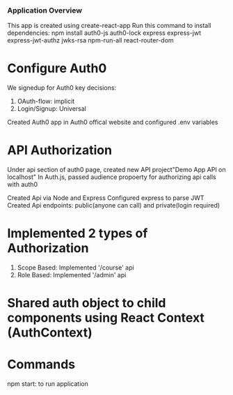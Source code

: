 ### Application Overview

This app is created using create-react-app
Run this command to install dependencies: npm install auth0-js auth0-lock express express-jwt express-jwt-authz jwks-rsa npm-run-all react-router-dom

# Configure Auth0

We signedup for Auth0
key decisions:

1.  OAuth-flow: implicit
2.  Login/Signup: Universal

Created Auth0 app in Auth0 offical website and configured .env variables

# API Authorization

Under api section of auth0 page, created new API project"Demo App API on localhost"
In Auth.js, passed audience propoerty for authorizing api calls with auth0

Created Api via Node and Express
Configured express to parse JWT
Created Api endpoints: public(anyone can call) and private(login required)

# Implemented 2 types of Authorization

1. Scope Based: Implemented '/course' api
2. Role Based: Implemented '/admin' api

# Shared auth object to child components using React Context (AuthContext)

# Commands

npm start: to run application
